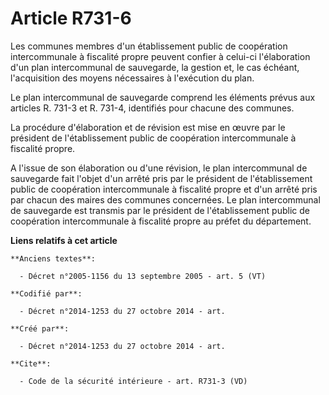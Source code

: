 # Article R731-6

Les communes membres d'un établissement public de coopération intercommunale à fiscalité propre peuvent confier à celui-ci
l'élaboration d'un plan intercommunal de sauvegarde, la gestion et, le cas échéant, l'acquisition des moyens nécessaires à
l'exécution du plan. 

Le plan intercommunal de sauvegarde comprend les éléments prévus aux articles R. 731-3 et R. 731-4, identifiés pour chacune
des communes. 

La procédure d'élaboration et de révision est mise en œuvre par le président de l'établissement public de coopération
intercommunale à fiscalité propre. 

A l'issue de son élaboration ou d'une révision, le plan intercommunal de sauvegarde fait l'objet d'un arrêté pris par le
président de l'établissement public de coopération intercommunale à fiscalité propre et d'un arrêté pris par chacun des
maires des communes concernées. Le plan intercommunal de sauvegarde est transmis par le président de l'établissement public
de coopération intercommunale à fiscalité propre au préfet du département.

**Liens relatifs à cet article**

	**Anciens textes**:

	  - Décret n°2005-1156 du 13 septembre 2005 - art. 5 (VT)

	**Codifié par**:

	  - Décret n°2014-1253 du 27 octobre 2014 - art.

	**Créé par**:

	  - Décret n°2014-1253 du 27 octobre 2014 - art.

	**Cite**:

	  - Code de la sécurité intérieure - art. R731-3 (VD)
